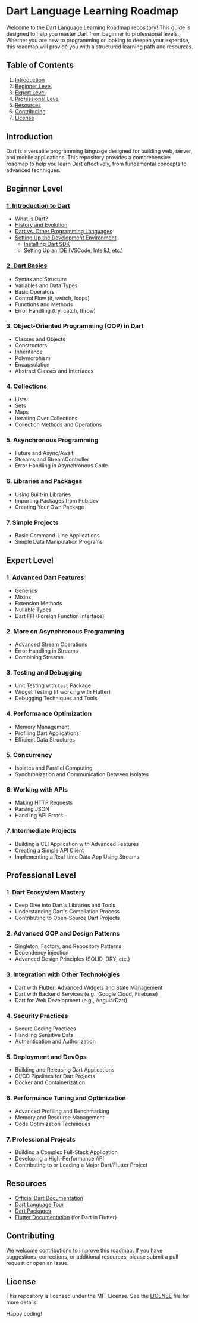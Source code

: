 # Dart Language Learning Roadmap

Welcome to the Dart Language Learning Roadmap repository! This guide is designed to help you master Dart from beginner to professional levels. Whether you are new to programming or looking to deepen your expertise, this roadmap will provide you with a structured learning path and resources.

## Table of Contents

1. [Introduction](#introduction)
2. [Beginner Level](#beginner-level)
3. [Expert Level](#expert-level)
4. [Professional Level](#professional-level)
5. [Resources](#resources)
6. [Contributing](#contributing)
7. [License](#license)

## Introduction

Dart is a versatile programming language designed for building web, server, and mobile applications. This repository provides a comprehensive roadmap to help you learn Dart effectively, from fundamental concepts to advanced techniques.

## Beginner Level

### [1. Introduction to Dart](<Beginner Level/Introduction to Dart.md>)

- [What is Dart?](<Beginner Level/Introduction to Dart.md#what-is-dart>)
- [History and Evolution](<Beginner Level/Introduction to Dart.md#history-and-evolution>)
- [Dart vs. Other Programming Languages](<Beginner Level/Introduction to Dart.md#dart-vs-other-programming-languages>)
- [Setting Up the Development Environment](<Beginner Level/Introduction to Dart.md#setting-up-the-development-environment>)
  - [Installing Dart SDK](<Beginner Level/Introduction to Dart.md#installing-dart-sdk>)
  - [Setting Up an IDE (VSCode, IntelliJ, etc.)](<Beginner Level/Introduction to Dart.md#setting-up-an-ide>)

### [2. Dart Basics](<Beginner Level/Dart Basics.md>)

- Syntax and Structure
- Variables and Data Types
- Basic Operators
- Control Flow (if, switch, loops)
- Functions and Methods
- Error Handling (try, catch, throw)

### 3. Object-Oriented Programming (OOP) in Dart

- Classes and Objects
- Constructors
- Inheritance
- Polymorphism
- Encapsulation
- Abstract Classes and Interfaces

### 4. Collections

- Lists
- Sets
- Maps
- Iterating Over Collections
- Collection Methods and Operations

### 5. Asynchronous Programming

- Future and Async/Await
- Streams and StreamController
- Error Handling in Asynchronous Code

### 6. Libraries and Packages

- Using Built-in Libraries
- Importing Packages from Pub.dev
- Creating Your Own Package

### 7. Simple Projects

- Basic Command-Line Applications
- Simple Data Manipulation Programs

## Expert Level

### 1. Advanced Dart Features

- Generics
- Mixins
- Extension Methods
- Nullable Types
- Dart FFI (Foreign Function Interface)

### 2. More on Asynchronous Programming

- Advanced Stream Operations
- Error Handling in Streams
- Combining Streams

### 3. Testing and Debugging

- Unit Testing with `test` Package
- Widget Testing (if working with Flutter)
- Debugging Techniques and Tools

### 4. Performance Optimization

- Memory Management
- Profiling Dart Applications
- Efficient Data Structures

### 5. Concurrency

- Isolates and Parallel Computing
- Synchronization and Communication Between Isolates

### 6. Working with APIs

- Making HTTP Requests
- Parsing JSON
- Handling API Errors

### 7. Intermediate Projects

- Building a CLI Application with Advanced Features
- Creating a Simple API Client
- Implementing a Real-time Data App Using Streams

## Professional Level

### 1. Dart Ecosystem Mastery

- Deep Dive into Dart's Libraries and Tools
- Understanding Dart's Compilation Process
- Contributing to Open-Source Dart Projects

### 2. Advanced OOP and Design Patterns

- Singleton, Factory, and Repository Patterns
- Dependency Injection
- Advanced Design Principles (SOLID, DRY, etc.)

### 3. Integration with Other Technologies

- Dart with Flutter: Advanced Widgets and State Management
- Dart with Backend Services (e.g., Google Cloud, Firebase)
- Dart for Web Development (e.g., AngularDart)

### 4. Security Practices

- Secure Coding Practices
- Handling Sensitive Data
- Authentication and Authorization

### 5. Deployment and DevOps

- Building and Releasing Dart Applications
- CI/CD Pipelines for Dart Projects
- Docker and Containerization

### 6. Performance Tuning and Optimization

- Advanced Profiling and Benchmarking
- Memory and Resource Management
- Code Optimization Techniques

### 7. Professional Projects

- Building a Complex Full-Stack Application
- Developing a High-Performance API
- Contributing to or Leading a Major Dart/Flutter Project

## Resources

- [Official Dart Documentation](https://dart.dev/guides)
- [Dart Language Tour](https://dart.dev/guides/language/language-tour)
- [Dart Packages](https://pub.dev/)
- [Flutter Documentation](https://flutter.dev/docs) (for Dart in Flutter)

## Contributing

We welcome contributions to improve this roadmap. If you have suggestions, corrections, or additional resources, please submit a pull request or open an issue.

## License

This repository is licensed under the MIT License. See the [LICENSE](LICENSE) file for more details.

Happy coding!
